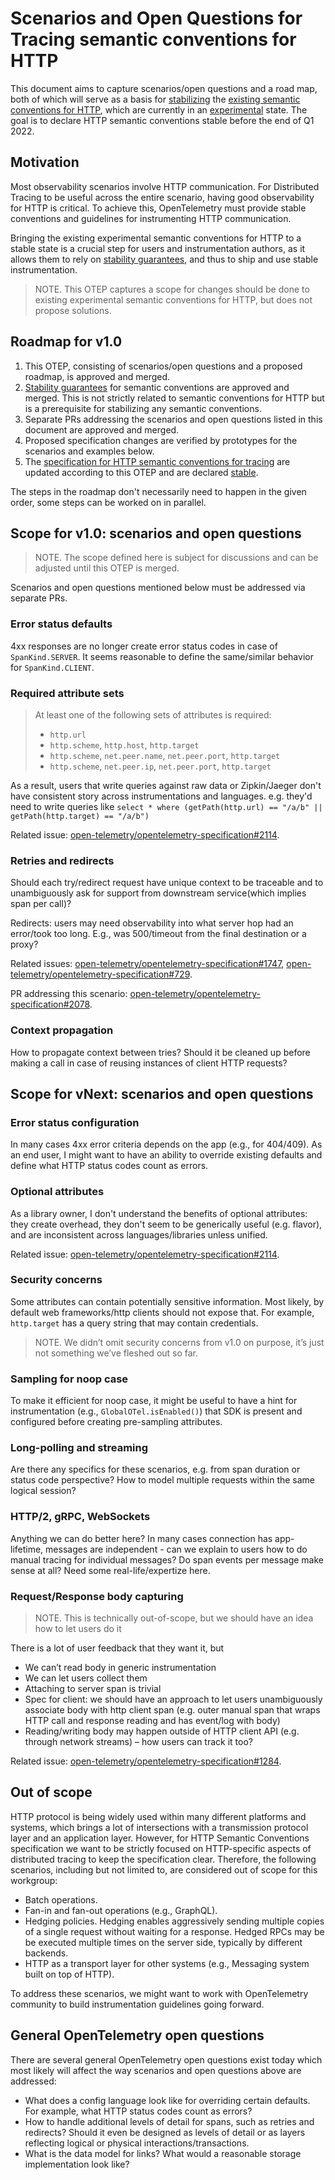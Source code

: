 # Scenarios and Open Questions for Tracing semantic conventions for HTTP

This document aims to capture scenarios/open questions and a road map, both of
which will serve as a basis for [stabilizing](../../specification/versioning-and-stability.md#stable)
the [existing semantic conventions for HTTP](https://github.com/open-telemetry/semantic-conventions/tree/main/docs/http),
which are currently in an [experimental](../../specification/versioning-and-stability.md#development)
state. The goal is to declare HTTP semantic conventions stable before the
end of Q1 2022.

## Motivation

Most observability scenarios involve HTTP communication. For Distributed Tracing
to be useful across the entire scenario, having good observability for
HTTP is critical. To achieve this, OpenTelemetry must provide stable conventions
and guidelines for instrumenting HTTP communication.

Bringing the existing experimental semantic conventions for HTTP to a
stable state is a crucial step for users and instrumentation authors, as it
allows them to rely on [stability guarantees](../../specification/versioning-and-stability.md#semantic-conventions-stability),
and thus to ship and use stable instrumentation.

> NOTE. This OTEP captures a scope for changes should be done to existing
experimental semantic conventions for HTTP, but does not propose solutions.

## Roadmap for v1.0

1. This OTEP, consisting of scenarios/open questions and a proposed roadmap, is
   approved and merged.
2. [Stability guarantees](../../specification/versioning-and-stability.md#semantic-conventions-stability)
   for semantic conventions are approved and merged. This is not strictly related
   to semantic conventions for HTTP but is a prerequisite for stabilizing any
   semantic conventions.
3. Separate PRs addressing the scenarios and open questions listed in this
   document are approved and merged.
4. Proposed specification changes are verified by prototypes for the scenarios
   and examples below.
5. The [specification for HTTP semantic conventions for tracing](https://github.com/open-telemetry/semantic-conventions/tree/main/docs/http)
   are updated according to this OTEP and are declared
   [stable](../../specification/versioning-and-stability.md#stable).

The steps in the roadmap don't necessarily need to happen in the given order,
some steps can be worked on in parallel.

## Scope for v1.0: scenarios and open questions

> NOTE. The scope defined here is subject for discussions and can be adjusted
  until this OTEP is merged.

Scenarios and open questions mentioned below must be addressed via separate PRs.

### Error status defaults

4xx responses are no longer create error status codes in case of
`SpanKind.SERVER`. It seems reasonable to define the same/similar behavior
for `SpanKind.CLIENT`.

### Required attribute sets

> At least one of the following sets of attributes is required:
>
> * `http.url`
> * `http.scheme`, `http.host`, `http.target`
> * `http.scheme`, `net.peer.name`, `net.peer.port`, `http.target`
> * `http.scheme`, `net.peer.ip`, `net.peer.port`, `http.target`

As a result, users that write queries against raw data or Zipkin/Jaeger don't
have consistent story across instrumentations and languages. e.g. they'd need to
write queries like
`select * where (getPath(http.url) == "/a/b" || getPath(http.target) == "/a/b")`

Related issue: [open-telemetry/opentelemetry-specification#2114](https://github.com/open-telemetry/opentelemetry-specification/issues/2114).

### Retries and redirects

Should each try/redirect request have unique context to be traceable and
to unambiguously ask for support from downstream service(which implies span per
call)?

Redirects: users may need observability into what server hop had an error/took
too long. E.g., was 500/timeout from the final destination or a proxy?

Related issues: [open-telemetry/opentelemetry-specification#1747](https://github.com/open-telemetry/opentelemetry-specification/issues/1747),
[open-telemetry/opentelemetry-specification#729](https://github.com/open-telemetry/opentelemetry-specification/issues/729).

PR addressing this scenario: [open-telemetry/opentelemetry-specification#2078](https://github.com/open-telemetry/opentelemetry-specification/pull/2078).

### Context propagation

How to propagate context between tries? Should it be cleaned up before making
a call in case of reusing instances of client HTTP requests?

## Scope for vNext: scenarios and open questions

### Error status configuration

In many cases 4xx error criteria depends on the app (e.g., for 404/409). As an
end user, I might want to have an ability to override existing defaults and
define what HTTP status codes count as errors.

### Optional attributes

As a library owner, I don't understand the benefits of optional attributes:
they create overhead, they don't seem to be generically useful (e.g. flavor),
and are inconsistent across languages/libraries unless unified.

Related issue: [open-telemetry/opentelemetry-specification#2114](https://github.com/open-telemetry/opentelemetry-specification/issues/2114).

### Security concerns

Some attributes can contain potentially sensitive information. Most likely, by
default web frameworks/http clients should not expose that. For example,
`http.target` has a query string that may contain credentials.

> NOTE. We didn’t omit security concerns from v1.0 on purpose, it’s just not
  something we’ve fleshed out so far.

### Sampling for noop case

To make it efficient for noop case, it might be useful to have a hint for
instrumentation (e.g., `GlobalOTel.isEnabled()`) that SDK is present and
configured before creating pre-sampling attributes.

### Long-polling and streaming

Are there any specifics for these scenarios, e.g. from span duration or status
code perspective? How to model multiple requests within the same logical
session?

### HTTP/2, gRPC, WebSockets

Anything we can do better here? In many cases connection has app-lifetime,
messages are independent - can we explain to users how to do manual tracing
for individual messages? Do span events per message make sense at all?
Need some real-life/expertize here.

### Request/Response body capturing

> NOTE. This is technically out-of-scope, but we should have an idea how to let
  users do it

There is a lot of user feedback that they want it, but

* We can’t read body in generic instrumentation
* We can let users collect them
* Attaching to server span is trivial
* Spec for client: we should have an approach to let users unambiguously
  associate body with http client span (e.g. outer manual span that wraps HTTP
  call and response reading and has event/log with body)
* Reading/writing body may happen outside of HTTP client API (e.g. through
  network streams) – how users can track it too?

Related issue: [open-telemetry/opentelemetry-specification#1284](https://github.com/open-telemetry/semantic-conventions/issues/1219).

## Out of scope

HTTP protocol is being widely used within many different platforms and systems,
which brings a lot of intersections with a transmission protocol layer and an
application layer. However, for HTTP Semantic Conventions specification we want
to be strictly focused on HTTP-specific aspects of distributed tracing to keep
the specification clear. Therefore, the following scenarios, including but not
limited to, are considered out of scope for this workgroup:

* Batch operations.
* Fan-in and fan-out operations (e.g., GraphQL).
* Hedging policies. Hedging enables aggressively sending multiple copies of a
  single request without waiting for a response. Hedged RPCs may be be executed
  multiple times on the server side, typically by different backends.
* HTTP as a transport layer for other systems (e.g., Messaging system built on
  top of HTTP).

To address these scenarios, we might want to work with OpenTelemetry community
to build instrumentation guidelines going forward.

## General OpenTelemetry open questions

There are several general OpenTelemetry open questions exist today which most
likely will affect the way scenarios and open questions above are addressed:

* What does a config language look like for overriding certain defaults.
  For example, what HTTP status codes count as errors?
* How to handle additional levels of detail for spans, such as retries and
  redirects?
  Should it even be designed as levels of detail or as layers reflecting logical
  or physical interactions/transactions.
* What is the data model for links? What would a reasonable storage
  implementation look like?
